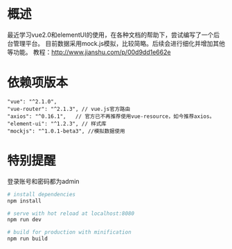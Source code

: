 # 概述
最近学习vue2.0和elementUI的使用，在各种文档的帮助下，尝试编写了一个后台管理平台。
目前数据采用mock.js模拟，比较简略。后续会进行细化并增加其他等功能。
教程：http://www.jianshu.com/p/00d9dd1e662e

# 依赖项版本
    "vue": "^2.1.0",
    "vue-router": "^2.1.3", // vue.js官方路由
    "axios": "^0.16.1",   // 官方已不再推荐使用vue-resource，如今推荐axios。
    "element-ui": "^1.2.3", // 样式库
    "mockjs": "^1.0.1-beta3", //模拟数据使用
    
# 特别提醒
登录账号和密码都为admin
 
``` bash
# install dependencies
npm install

# serve with hot reload at localhost:8080
npm run dev

# build for production with minification
npm run build
```

